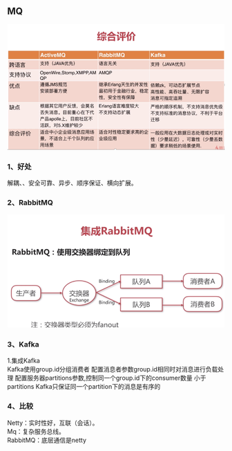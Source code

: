## MQ
![对比](https://github.com/gaoyuanyuan2/notes/blob/master/img/3.png) 
### 1、好处
解耦、、安全可靠、异步、顺序保证、横向扩展。
### 2、RabbitMQ
![fanout](https://github.com/gaoyuanyuan2/notes/blob/master/img/4.png) 
### 3、Kafka
 1.集成Kafka
  <br>Kafka使用group.id分组消费者
  配置消息者参数group.id相同时对消息进行负载处理
  配置服务器partitions参数,控制同一个group.id下的consumer数量
  小于partitions
  Kafka只保证同一个partition下的消息是有序的
### 4、比较
Netty：实时性好，互联（会话）。
<br>Mq：复杂服务总线。
<br>RabbitMQ：底层通信是netty


